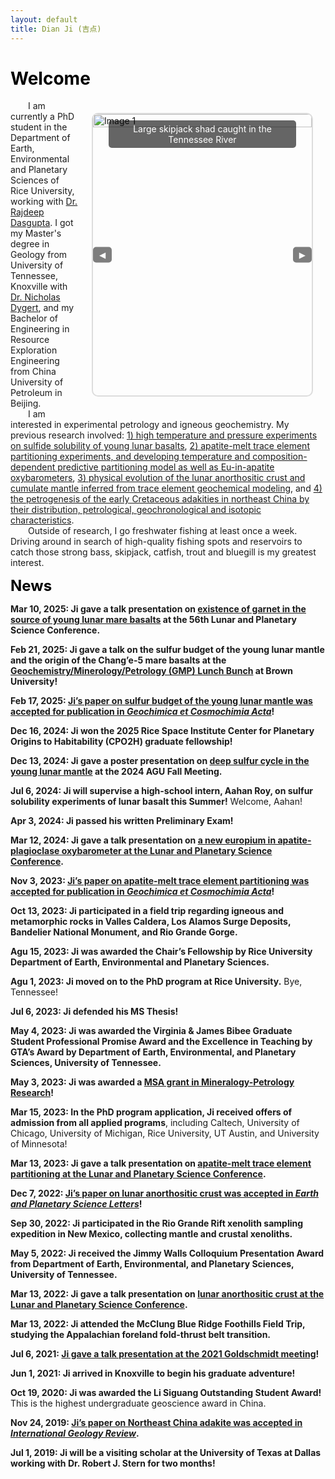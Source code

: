 ```yaml
---
layout: default
title: Dian Ji (吉点)
---
```


# <span style="color:black">Welcome</span>

<div class="carousel" style="float: right;">
  <div class="carousel-images" id="carouselImages">
    <div class="carousel-item">
      <div class="image-title">Large skipjack shad caught in the Tennessee River</div>
      <img src="https://dian01811.github.io/files/photo2.JPG" alt="Image 1">
    </div>
    <div class="carousel-item">
      <div class="image-title">Talk presentation at Lunar and Planetary Science Conference</div>
      <img src="https://dian01811.github.io/files/LPSC.jpg" alt="Image 2">
    </div>
    <div class="carousel-item">
      <div class="image-title">Field trip in North Carolina</div>
      <img src="https://dian01811.github.io/files/field trip.jpg" alt="Image 3">
    </div>
  </div>
  <div class="carousel-buttons">
    <button class="carousel-button" id="prevButton">◀</button>
    <button class="carousel-button" id="nextButton">▶</button>
  </div>
</div>

<script>
  const carouselImages = document.getElementById('carouselImages');
  const items = document.querySelectorAll('.carousel-item');
  const prevButton = document.getElementById('prevButton');
  const nextButton = document.getElementById('nextButton');

  let index = 0;

  function showImage(index) {
    const width = items[0].clientWidth;
    carouselImages.style.transform = `translateX(${-index * width}px)`;
  }

  function nextImage() {
    index = (index + 1) % items.length;
    showImage(index);
  }

  function prevImage() {
    index = (index - 1 + items.length) % items.length;
    showImage(index);
  }

  nextButton.addEventListener('click', nextImage);
  prevButton.addEventListener('click', prevImage);


  setInterval(nextImage, 5000);
</script>

<style>
  .carousel {
    position: relative;
    width: 350px;
    height: 450px; 
    margin: 20px;
    overflow: hidden;
    border: 2px solid #ddd;
    border-radius: 10px;
  }

  .carousel-images {
    display: flex;
    transition: transform 0.5s ease-in-out;
  }

  .carousel-item {
    position: relative;
    flex: 0 0 100%;
    width: 100%;
    height: 100%; 
  }

  .carousel-item img {
    width: 100%;
    height: 100%;
    object-fit: cover; 
  }

.image-title {
  position: absolute;
  top: 10px;
  left: 50%;
  transform: translateX(-50%);
  width: 80%; /* Adjust the width to your preference */
  background: rgba(0, 0, 0, 0.6);
  color: #fff;
  padding: 5px 10px;
  border-radius: 5px;
  font-size: 14px;
  z-index: 10;
  text-align: center;
  height: auto; /* Keeps height adaptive to content */
  overflow-wrap: break-word; /* Ensures text wraps within the box */
}

  .carousel-buttons {
    position: absolute;
    top: 50%;
    width: 100%;
    display: flex;
    justify-content: space-between;
    transform: translateY(-50%);
  }

  .carousel-button {
    background: rgba(0, 0, 0, 0.5);
    color: #fff;
    border: none;
    padding: 5px 10px;
    cursor: pointer;
    border-radius: 5px;
  }

  .carousel-button:hover {
    background: rgba(0, 0, 0, 0.8);
  }
</style>
  
&emsp;&emsp;I am currently a PhD student in the Department of Earth, Environmental and Planetary Sciences of Rice University, working with [Dr. Rajdeep Dasgupta](https://www.dasgupta.rice.edu). I got my Master's degree in Geology from University of Tennessee, Knoxville with [Dr. Nicholas Dygert](https://dygert.utk.edu), and my Bachelor of Engineering in Resource Exploration Engineering from China University of Petroleum in Beijing.<br>&emsp;&emsp;I am interested in experimental petrology and igneous geochemistry. My previous research involved: [1) high temperature and pressure experiments on sulfide solubility of young lunar basalts](https://dian01811.github.io/files/Ji_GCA_2025.pdf), [2) apatite-melt trace element partitioning experiments, and developing temperature and composition-dependent predictive partitioning model as well as Eu-in-apatite oxybarometers](https://dian01811.github.io/files/Ji_GCA_2024.pdf), [3) physical evolution of the lunar anorthositic crust and cumulate mantle inferred from trace element geochemical modeling](https://dian01811.github.io/files/Ji_EPSL_2023.pdf), and [4) the petrogenesis of the early Cretaceous adakities in northeast China by their distribution, petrological, geochronological and isotopic characteristics](https://dian01811.github.io/files/Ji_IGR_2020.pdf).<br>&emsp;&emsp;Outside of research, I go freshwater fishing at least once a week. Driving around in search of high-quality fishing spots and reservoirs to catch those strong bass, skipjack, catfish, trout and bluegill is my greatest interest.



<font size=5 color="black"><strong>News</strong></font>

<strong>Mar 10, 2025: Ji gave a talk presentation on [existence of garnet in the source of young lunar mare basalts](https://www.hou.usra.edu/meetings/lpsc2025/pdf/1332.pdf) at the 56th Lunar and Planetary Science Conference.</strong>

<strong>Feb 21, 2025: Ji gave a talk on the sulfur budget of the young lunar mantle and the origin of the Chang’e-5 mare basalts at the [Geochemistry/Minerology/Petrology (GMP) Lunch Bunch](https://events.brown.edu/earth-environmental-planetary/event/305456-gmp-lunch-bunch-dian-ji) at Brown University!</strong>

<strong>Feb 17, 2025: [Ji’s paper on sulfur budget of the young lunar mantle was accepted for publication in <em>Geochimica et Cosmochimia Acta</em>](https://doi.org/10.1016/j.gca.2025.02.019)!</strong>

<strong>Dec 16, 2024: Ji won the 2025 Rice Space Institute Center for Planetary Origins to Habitability (CPO2H) graduate fellowship!</strong>

<strong>Dec 13, 2024: Ji gave a poster presentation on [deep sulfur cycle in the young lunar mantle](https://agu.confex.com/agu/agu24/meetingapp.cgi/Paper/1517917) at the 2024 AGU Fall Meeting.</strong>

<strong>Jul 6, 2024: Ji will supervise a high-school intern, Aahan Roy, on sulfur solubility experiments of lunar basalt this Summer!</strong> Welcome, Aahan!

<strong>Apr 3, 2024: Ji passed his written Preliminary Exam!</strong>

<strong>Mar 12, 2024: Ji gave a talk presentation on [a new europium in apatite-plagioclase oxybarometer at the Lunar and Planetary Science Conference](https://www.hou.usra.edu/meetings/lpsc2024/pdf/1240.pdf).</strong>

<strong>Nov 3, 2023: [Ji’s paper on apatite-melt trace element partitioning was accepted for publication in <em>Geochimica et Cosmochimia Acta</em>](https://doi.org/10.1016/j.gca.2023.11.004)!</strong>

<strong>Oct 13, 2023: Ji participated in a field trip regarding igneous and metamorphic rocks in Valles Caldera, Los Alamos Surge Deposits, Bandelier National Monument, and Rio Grande Gorge.</strong>

<strong>Agu 15, 2023: Ji was awarded the Chair’s Fellowship by Rice University Department of Earth, Environmental and Planetary Sciences.</strong>

<strong>Agu 1, 2023: Ji moved on to the PhD program at Rice University.</strong> Bye, Tennessee!

<strong>Jul 6, 2023: Ji defended his MS Thesis!</strong>

<strong>May 4, 2023: Ji was awarded the Virginia & James Bibee Graduate Student Professional Promise Award and the Excellence in Teaching by GTA’s Award by Department of Earth, Environmental, and Planetary Sciences, University of Tennessee.</strong>

<strong>May 3, 2023: Ji was awarded a [MSA grant in Mineralogy-Petrology Research](https://msaweb.org/mineralogy-petrology-grant/)!</strong>

<strong>Mar 15, 2023: In the PhD program application, Ji received offers of admission from all applied programs</strong>, including Caltech, University of Chicago, University of Michigan, Rice University, UT Austin, and University of Minnesota!

<strong>Mar 13, 2023: Ji gave a talk presentation on [apatite-melt trace element partitioning at the Lunar and Planetary Science Conference](https://www.hou.usra.edu/meetings/lpsc2023/pdf/1255.pdf).</strong>

<strong>Dec 7, 2022: [Ji’s paper on lunar anorthositic crust was accepted in <em>Earth and Planetary Science Letters</em>](https://doi.org/10.1016/j.epsl.2022.117958)!</strong> 

<strong>Sep 30, 2022: Ji participated in the Rio Grande Rift xenolith sampling expedition in New Mexico, collecting mantle and crustal xenoliths.</strong>

<strong>May 5, 2022: Ji received the Jimmy Walls Colloquium Presentation Award from Department of Earth, Environmental, and Planetary Sciences, University of Tennessee.</strong>

<strong>Mar 13, 2022: Ji gave a talk presentation on [lunar anorthositic crust at the Lunar and Planetary Science Conference](https://www.hou.usra.edu/meetings/lpsc2022/pdf/1229.pdf).</strong>

<strong>Mar 13, 2022: Ji attended the McClung Blue Ridge Foothills Field Trip, studying the Appalachian foreland fold-thrust belt transition.</strong>

<strong>Jul 6, 2021: [Ji gave a talk presentation at the 2021 Goldschmidt meeting](https://conf.goldschmidt.info/goldschmidt/2021/meetingapp.cgi/Paper/3219)!</strong>

<strong>Jun 1, 2021: Ji arrived in Knoxville to begin his graduate adventure!</strong> 

<strong>Oct 19, 2020: Ji was awarded the Li Siguang Outstanding Student Award!</strong> This is the highest undergraduate geoscience award in China.

<strong>Nov 24, 2019: [Ji’s paper on Northeast China adakite was accepted in <em>International Geology Review</em>](https://doi.org/10.1080/00206814.2019.1697968).</strong>

<strong>Jul 1, 2019: Ji will be a visiting scholar at the University of Texas at Dallas working with Dr. Robert J. Stern for two months!</strong>
